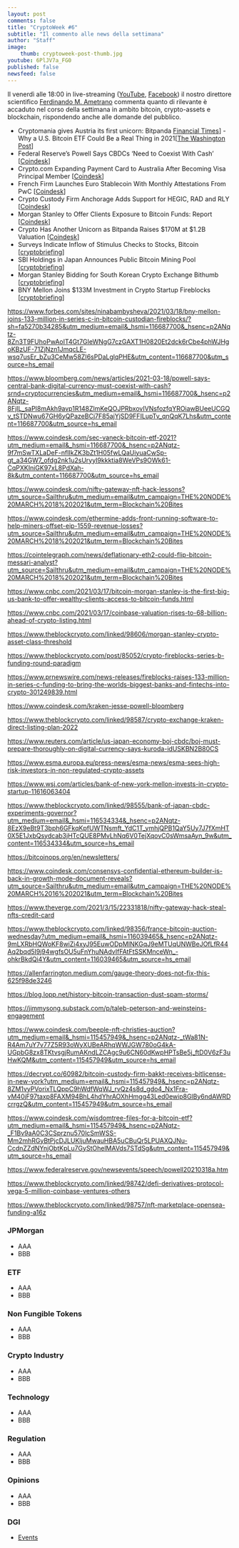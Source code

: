 ```yaml
---
layout: post
comments: false
title: "CryptoWeek #6"
subtitle: "Il commento alle news della settimana" 
author: "Staff"
image:
    thumb: cryptoweek-post-thumb.jpg
youtube: 6PlJV7a_FG0
published: false
newsfeed: false
---
```


Il venerdì alle 18:00 in live-streaming
([YouTube](https://www.youtube.com/watch?v=6SVoSmLxNhM&list=PLTLa2tRY91LI9MN6-_ai0J6jTRcY8znDc&index=1),
[Facebook](https://www.facebook.com/DigitalGoldInstitute))
il nostro direttore scientifico [Ferdinando M. Ametrano](https://www.ametrano.net)
commenta quanto di rilevante è accaduto nel corso della settimana
in ambito bitcoin, crypto-assets e blockchain,
rispondendo anche alle domande del pubblico.

<!--div id="buzzsprout-player-8035698"></div><script src="https://www.buzzsprout.com/1686991/8035698-cryptoweek-3-26-febbraio-2021.js?container_id=buzzsprout-player-8035698&player=small" type="text/javascript" charset="utf-8"></script-->


- Cryptomania gives Austria its first unicorn: Bitpanda [Financial Times](https://www.ft.com/content/0f5d5439-c655-4f0f-a484-8aacd0333c96)]
-Why a U.S. Bitcoin ETF Could Be a Real Thing in 2021[[The Washington Post](https://www.washingtonpost.com/business/why-a-us-bitcoin-etf-could-be-a-real-thing-in-2021/2021/03/17/fe92797c-873b-11eb-be4a-24b89f616f2c_story.html)]
- Federal Reserve’s Powell Says CBDCs ‘Need to Coexist With Cash’ [[Coindesk](https://www.coindesk.com/federal-reserves-powell-cbdc-coexist-cash)]
- Crypto.com Expanding Payment Card to Australia After Becoming Visa Principal Member [[Coindesk](https://www.coindesk.com/crypto-com-expanding-debit-card-to-australia-after-becoming-visa-principle-member)]
- French Firm Launches Euro Stablecoin With Monthly Attestations From PwC [[Coindesk](https://www.coindesk.com/french-firm-launches-euro-stablecoin-with-monthly-audits-from-pwc)]
- Crypto Custody Firm Anchorage Adds Support for HEGIC, RAD and RLY [[Coindesk](https://www.coindesk.com/crypto-custody-firm-anchorage-adds-support-for-hegic-rad-and-rly)]
- Morgan Stanley to Offer Clients Exposure to Bitcoin Funds: Report [[Coindesk](https://www.coindesk.com/morgan-stanley-to-offer-clients-exposure-to-bitcoin-funds-report)]
- Crypto Has Another Unicorn as Bitpanda Raises $170M at $1.2B Valuation [[Coindesk](https://www.coindesk.com/crypto-has-another-unicorn-as-bitpanda-raises-170m-at-1-2b-valuation)]
- Surveys Indicate Inflow of Stimulus Checks to Stocks, Bitcoin [[cryptobriefing](https://cryptobriefing.com/surveys-indicate-inflow-stimulus-checks-stocks-bitcoin/)]
- SBI Holdings in Japan Announces Public Bitcoin Mining Pool [[cryptobriefing](https://cryptobriefing.com/sbi-holdings-japan-announces-public-bitcoin-mining-pool/)]
- Morgan Stanley Bidding for South Korean Crypto Exchange Bithumb [[cryptobriefing](https://cryptobriefing.com/morgan-stanley-bidding-south-korean-crypto-exchange-bithumb/)]
- BNY Mellon Joins $133M Investment in Crypto Startup Fireblocks [[cryptobriefing](https://cryptobriefing.com/bny-mellon-joins-133m-investment-crypto-startup-fireblocks/)]


https://www.forbes.com/sites/ninabambysheva/2021/03/18/bny-mellon-joins-133-million-in-series-c-in-bitcoin-custodian-fireblocks/?sh=fa5270b34285&utm_medium=email&_hsmi=116687700&_hsenc=p2ANqtz-8Zn3T9FUhoPwAoIT4Gt7GIeWNgG7czGAXT1H0820Et2dck6rCbe4phWJHgoKBzUF-71ZjNzn1JmqcLE-wsq7usEr_bZu3CeMw58ZI6sPDaLglqPHE&utm_content=116687700&utm_source=hs_email

https://www.bloomberg.com/news/articles/2021-03-18/powell-says-central-bank-digital-currency-must-coexist-with-cash?srnd=cryptocurrencies&utm_medium=email&_hsmi=116687700&_hsenc=p2ANqtz-8FjIL_saPI8mAkh9avp1R148ZlmKeQOJPRbxovIVNsfozfqYROiawBUeeUCGQv_tSTDNwu67GH6yQPazeBCj7F85ajYjSD9FFILupTv_qnQqK7Lhs&utm_content=116687700&utm_source=hs_email


https://www.coindesk.com/sec-vaneck-bitcoin-etf-2021?utm_medium=email&_hsmi=116687700&_hsenc=p2ANqtz-9f7mSwTXLaDeF-nfIIkZK3bZt1H05fwLQaUiyuaCwSp-gt_a34GW7_ofdg2nk1u2sUryyI9kkktia8WeVPs9OWk61-CqPXKIniGK97xL8PdXah-8k&utm_content=116687700&utm_source=hs_email

https://www.coindesk.com/nifty-gateway-nft-hack-lessons?utm_source=Sailthru&utm_medium=email&utm_campaign=THE%20NODE%20MARCH%2018%202021&utm_term=Blockchain%20Bites

https://www.coindesk.com/ethermine-adds-front-running-software-to-help-miners-offset-eip-1559-revenue-losses?utm_source=Sailthru&utm_medium=email&utm_campaign=THE%20NODE%20MARCH%2018%202021&utm_term=Blockchain%20Bites

https://cointelegraph.com/news/deflationary-eth2-could-flip-bitcoin-messari-analyst?utm_source=Sailthru&utm_medium=email&utm_campaign=THE%20NODE%20MARCH%2018%202021&utm_term=Blockchain%20Bites

https://www.cnbc.com/2021/03/17/bitcoin-morgan-stanley-is-the-first-big-us-bank-to-offer-wealthy-clients-access-to-bitcoin-funds.html

https://www.cnbc.com/2021/03/17/coinbase-valuation-rises-to-68-billion-ahead-of-crypto-listing.html

https://www.theblockcrypto.com/linked/98606/morgan-stanley-crypto-asset-class-threshold

https://www.theblockcrypto.com/post/85052/crypto-fireblocks-series-b-funding-round-paradigm

https://www.prnewswire.com/news-releases/fireblocks-raises-133-million-in-series-c-funding-to-bring-the-worlds-biggest-banks-and-fintechs-into-crypto-301249839.html

https://www.coindesk.com/kraken-jesse-powell-bloomberg

https://www.theblockcrypto.com/linked/98587/crypto-exchange-kraken-direct-listing-plan-2022

https://www.reuters.com/article/us-japan-economy-boj-cbdc/boj-must-prepare-thoroughly-on-digital-currency-says-kuroda-idUSKBN2B80CS


https://www.esma.europa.eu/press-news/esma-news/esma-sees-high-risk-investors-in-non-regulated-crypto-assets

https://www.wsj.com/articles/bank-of-new-york-mellon-invests-in-crypto-startup-11616063404

https://www.theblockcrypto.com/linked/98555/bank-of-japan-cbdc-experiments-governor?utm_medium=email&_hsmi=116534334&_hsenc=p2ANqtz-8EzX9eBt9T3bph6GFkqKpfUWTNsmft_YdC1T_ymhjQPB1QaY5Uy7J7fXmHT0X5E1JxbQsydcab3jHTcQUE8PMvLhNq6V0TejXqovC0sWmsaAyn_9w&utm_content=116534334&utm_source=hs_email

https://bitcoinops.org/en/newsletters/

https://www.coindesk.com/consensys-confidential-ethereum-builder-is-back-in-growth-mode-document-reveals?utm_source=Sailthru&utm_medium=email&utm_campaign=THE%20NODE%20MARCH%2016%202021&utm_term=Blockchain%20Bites

https://www.theverge.com/2021/3/15/22331818/nifty-gateway-hack-steal-nfts-credit-card

https://www.theblockcrypto.com/linked/98356/france-bitcoin-auction-wednesday?utm_medium=email&_hsmi=116039465&_hsenc=p2ANqtz-9mLXRbHQWoKF8wiZi4xyJ95EuwODpMINKGqJ9eMTUqUNWBeJOfLfR44Aq2bqd5I9j94wgfsOU5uFnYhuNAdvIfFAtFtSSKMnceWn_-ohkrBkdQi4Y&utm_content=116039465&utm_source=hs_email

https://allenfarrington.medium.com/gauge-theory-does-not-fix-this-625f98de3246

https://blog.lopp.net/history-bitcoin-transaction-dust-spam-storms/

https://jimmysong.substack.com/p/taleb-peterson-and-weinsteins-engagement

https://www.coindesk.com/beeple-nft-christies-auction?utm_medium=email&_hsmi=115457949&_hsenc=p2ANqtz-_tWa81N-R4Am7uY7v77Z5R93oWyXUBeARhqWWJGW780oG4kA-UGpbG8zx8TKtvsgjRumAKndLZCAgc9u6CN60dKwpHPTsBe5j_ftD0V6zF3uHwKQM&utm_content=115457949&utm_source=hs_email

https://decrypt.co/60982/bitcoin-custody-firm-bakkt-receives-bitlicense-in-new-york?utm_medium=email&_hsmi=115457949&_hsenc=p2ANqtz-8ZM1vyPVorixTLQppC9hWdfWqWJ_rvQz4s8d_gdo4_Nx1Fra-vM40jF97taxp8FAXM94BhL4hdYhrAOXhHmgg43Led0ewip8GlBy6ndAWRDcrrgzQ&utm_content=115457949&utm_source=hs_email

https://www.coindesk.com/wisdomtree-files-for-a-bitcoin-etf?utm_medium=email&_hsmi=115457949&_hsenc=p2ANqtz-_F1Bv9aA0C3CSprznu570lcSmWSS-Mm2mhRGyBtPjcDJLUKljuMwauHBA5uCBuQr5LPUAXQJNu-CcdnZZdNYnjObtKpLu7GyStOhelMAVds7STdSg&utm_content=115457949&utm_source=hs_email

https://www.federalreserve.gov/newsevents/speech/powell20210318a.htm

https://www.theblockcrypto.com/linked/98742/defi-derivatives-protocol-vega-5-million-coinbase-ventures-others

https://www.theblockcrypto.com/linked/98757/nft-marketplace-opensea-funding-a16z


### JPMorgan

- AAA
- BBB

### ETF

- AAA
- BBB

### Non Fungible Tokens

- AAA
- BBB

### Crypto Industry

- AAA
- BBB

### Technology

- AAA
- BBB

### Regulation

- AAA
- BBB

### Opinions

- AAA
- BBB

### DGI

- [Events](https://dgi.io/events/)
